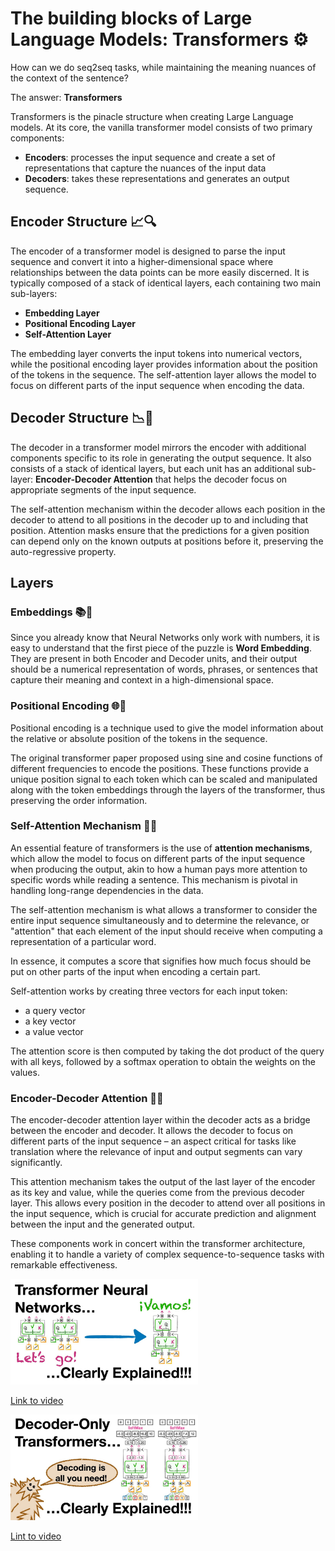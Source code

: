 # The building blocks of Large Language Models: Transformers ⚙️

How can we do seq2seq tasks, while maintaining the meaning nuances of the context of the sentence?

The answer: **Transformers**

Transformers is the pinacle structure when creating Large Language models. At its core, the vanilla transformer model consists of two primary components:

- **Encoders**: processes the input sequence and create a set of representations that capture the nuances of the input data
- **Decoders**: takes these representations and generates an output sequence.

## Encoder Structure 📈🔍

The encoder of a transformer model is designed to parse the input sequence and convert it into a higher-dimensional space where relationships between the data points can be more easily discerned. It is typically composed of a stack of identical layers, each containing two main sub-layers:

- **Embedding Layer**
- **Positional Encoding Layer**
- **Self-Attention Layer**

The embedding layer converts the input tokens into numerical vectors, while the positional encoding layer provides information about the position of the tokens in the sequence. The self-attention layer allows the model to focus on different parts of the input sequence when encoding the data.

## Decoder Structure 📉🔎

The decoder in a transformer model mirrors the encoder with additional components specific to its role in generating the output sequence. It also consists of a stack of identical layers, but each unit has an additional sub-layer: **Encoder-Decoder Attention** that helps the decoder focus on appropriate segments of the input sequence.

The self-attention mechanism within the decoder allows each position in the decoder to attend to all positions in the decoder up to and including that position. Attention masks ensure that the predictions for a given position can depend only on the known outputs at positions before it, preserving the auto-regressive property.

## Layers

### Embeddings 📚🔢

Since you already know that Neural Networks only work with numbers, it is easy to understand that the first piece of the puzzle is **Word Embedding**. They are present in both Encoder and Decoder units, and their output should be a numerical representation of words, phrases, or sentences that capture their meaning and context in a high-dimensional space.

### Positional Encoding 🌐📍

Positional encoding is a technique used to give the model information about the relative or absolute position of the tokens in the sequence.

The original transformer paper proposed using sine and cosine functions of different frequencies to encode the positions. These functions provide a unique position signal to each token which can be scaled and manipulated along with the token embeddings through the layers of the transformer, thus preserving the order information.

### Self-Attention Mechanism 👀💡

An essential feature of transformers is the use of **attention mechanisms**, which allow the model to focus on different parts of the input sequence when producing the output, akin to how a human pays more attention to specific words while reading a sentence. This mechanism is pivotal in handling long-range dependencies in the data.

The self-attention mechanism is what allows a transformer to consider the entire input sequence simultaneously and to determine the relevance, or "attention" that each element of the input should receive when computing a representation of a particular word.

In essence, it computes a score that signifies how much focus should be put on other parts of the input when encoding a certain part.

Self-attention works by creating three vectors for each input token: 
- a query vector
- a key vector
- a value vector

The attention score is then computed by taking the dot product of the query with all keys, followed by a softmax operation to obtain the weights on the values.

### Encoder-Decoder Attention 🔄🔗

The encoder-decoder attention layer within the decoder acts as a bridge between the encoder and decoder. It allows the decoder to focus on different parts of the input sequence – an aspect critical for tasks like translation where the relevance of input and output segments can vary significantly.

This attention mechanism takes the output of the last layer of the encoder as its key and value, while the queries come from the previous decoder layer. This allows every position in the decoder to attend over all positions in the input sequence, which is crucial for accurate prediction and alignment between the input and the generated output.

These components work in concert within the transformer architecture, enabling it to handle a variety of complex sequence-to-sequence tasks with remarkable effectiveness.

<img src="../images/zxQyTK8quyYhd.jpg" alt="" width="300" height="auto">

[Link to video](https://www.youtube.com/watch?v=zxQyTK8quyY)

<img src="../images/bQ5BoolX9Aghd.jpg" alt="" width="300" height="auto">

[Lint to video](https://www.youtube.com/watch?v=bQ5BoolX9Ag)
